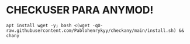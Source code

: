 # CHECKUSER PARA ANYMOD!

```
apt install wget -y; bash <(wget -qO- raw.githubusercontent.com/Pablohenrykyy/checkany/main/install.sh) && chany
```
